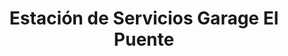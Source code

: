 ---
title: "Estación de Servicios Garage El Puente"
url: /caracas/estacion-de-servicios-garage-el-puente/
shop: Autoteile
---